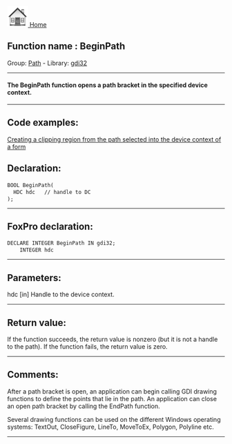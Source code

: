 [<img src="../../images/home.png"> Home ](https://github.com/VFPX/Win32API)  

## Function name : BeginPath
Group: [Path](../../functions_group.md#Path)  -  Library: [gdi32](../../libraries.md#gdi32)  
***  


#### The BeginPath function opens a path bracket in the specified device context.
***  


## Code examples:
[Creating a clipping region from the path selected into the device context of a form](../../samples/sample_144.md)  

## Declaration:
```foxpro  
BOOL BeginPath(
  HDC hdc   // handle to DC
);  
```  
***  


## FoxPro declaration:
```foxpro  
DECLARE INTEGER BeginPath IN gdi32;
	INTEGER hdc  
```  
***  


## Parameters:
hdc 
[in] Handle to the device context.  
***  


## Return value:
If the function succeeds, the return value is nonzero (but it is not a handle to the path). If the function fails, the return value is zero. 
  
***  


## Comments:
After a path bracket is open, an application can begin calling GDI drawing functions to define the points that lie in the path. An application can close an open path bracket by calling the EndPath function.   
  
Several drawing functions can be used on the different Windows operating systems: TextOut, CloseFigure, LineTo, MoveToEx, Polygon, Polyline etc.  
  
***  

